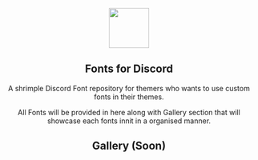<p align="center">
    <img src="https://raw.githubusercontent.com/Rairof/Discord-Theme/main/122854.png" width="80" />
    <h2 align="center">Fonts for Discord</h2>
</p>

<p align="center">A shrimple Discord Font repository for themers who wants to use custom fonts in their themes.</p>

<p align="center">All Fonts will be provided in here along with Gallery section that will showcase each fonts innit in a organised manner.</p>

<h2 align="center">Gallery (Soon)</h2>
</p>
